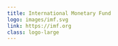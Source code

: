 ```yaml
---
title: International Monetary Fund
logo: images/imf.svg
link: https://imf.org
class: logo-large
---
```


